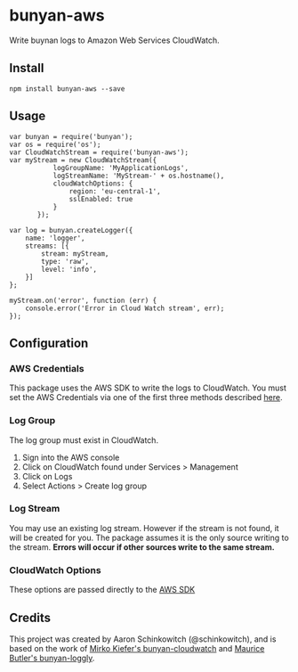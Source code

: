 # bunyan-aws
Write buynan logs to Amazon Web Services CloudWatch.

## Install
`npm install bunyan-aws --save`

## Usage
````
var bunyan = require('bunyan');
var os = require('os');
var CloudWatchStream = require('bunyan-aws');
var myStream = new CloudWatchStream({
           logGroupName: 'MyApplicationLogs',
           logStreamName: 'MyStream-' + os.hostname(),
           cloudWatchOptions: {
               region: 'eu-central-1',
               sslEnabled: true
           }
       });
       
var log = bunyan.createLogger({
    name: 'logger',
    streams: [{
        stream: myStream,
        type: 'raw',
        level: 'info',
    }]
}; 
      
myStream.on('error', function (err) {
    console.error('Error in Cloud Watch stream', err);
});       
````

## Configuration

### AWS Credentials
This package uses the AWS SDK to write the logs to CloudWatch. You must
set the AWS Credentials via one of the first three methods described 
[here](http://docs.aws.amazon.com/AWSJavaScriptSDK/guide/node-configuring.html).

### Log Group
The log group must exist in CloudWatch.

1. Sign into the AWS console
2. Click on CloudWatch found under Services > Management
3. Click on Logs
4. Select Actions > Create log group

### Log Stream
You may use an existing log stream. However if the stream is not found,
it will be created for you. The package assumes it is the only source
writing to the stream. **Errors will occur if other sources write to the
same stream.**

### CloudWatch Options
These options are passed directly to the
 [AWS SDK](http://docs.aws.amazon.com/AWSJavaScriptSDK/latest/AWS/CloudWatchLogs.html#constructor-property)


## Credits
This project was created by Aaron Schinkowitch (@schinkowitch), and
is based on the work of [Mirko Kiefer's bunyan-cloudwatch](https://github.com/mirkokiefer/bunyan-cloudwatch)
and [Maurice Butler's bunyan-loggly](https://github.com/MauriceButler/bunyan-loggly).
